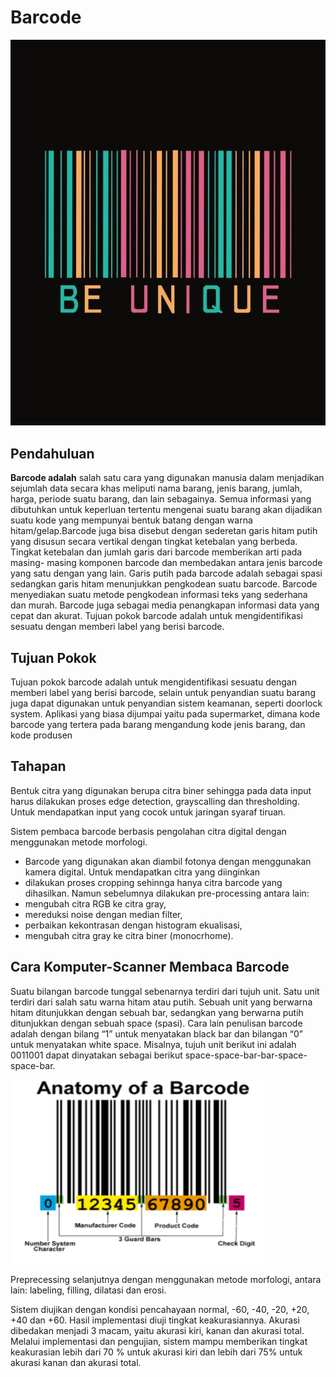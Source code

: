 # Barcode

![gambar barcode](/barcode.jpeg)
## Pendahuluan
**Barcode adalah** salah satu cara yang digunakan manusia dalam menjadikan sejumlah data secara khas meliputi nama barang, jenis barang, jumlah, harga, periode suatu barang, dan lain sebagainya. Semua informasi yang dibutuhkan untuk keperluan tertentu mengenai suatu barang akan dijadikan suatu kode yang mempunyai bentuk batang dengan warna hitam/gelap.Barcode juga bisa disebut dengan sederetan garis hitam putih yang disusun secara vertikal dengan tingkat ketebalan yang berbeda. Tingkat ketebalan dan jumlah garis dari barcode memberikan arti pada masing- masing komponen barcode dan membedakan antara jenis barcode yang satu dengan yang lain. Garis putih pada barcode adalah sebagai spasi sedangkan garis hitam menunjukkan pengkodean suatu barcode. Barcode menyediakan suatu metode pengkodean informasi teks yang sederhana dan murah. Barcode juga sebagai media penangkapan informasi data yang cepat dan akurat. Tujuan pokok barcode adalah untuk mengidentifikasi sesuatu dengan memberi label yang berisi barcode.

## Tujuan Pokok
Tujuan pokok barcode adalah untuk mengidentifikasi sesuatu dengan memberi label yang berisi barcode, selain untuk penyandian suatu barang juga dapat digunakan untuk penyandian sistem keamanan, seperti doorlock system. Aplikasi yang biasa dijumpai yaitu pada supermarket, dimana kode barcode yang tertera pada barang mengandung kode jenis barang, dan kode produsen

## Tahapan
Bentuk citra yang digunakan berupa citra biner sehingga pada data input harus dilakukan proses edge detection, grayscalling dan thresholding. Untuk mendapatkan input yang cocok untuk jaringan syaraf tiruan.

Sistem pembaca barcode berbasis pengolahan citra digital dengan menggunakan metode morfologi. 
- Barcode yang digunakan akan diambil fotonya dengan menggunakan kamera digital. Untuk mendapatkan citra yang diinginkan 
- dilakukan proses cropping sehinnga hanya citra barcode yang dihasilkan. 
Namun sebelumnya dilakukan pre-processing antara lain: 
- mengubah citra RGB ke citra gray, 
- mereduksi noise dengan median filter, 
- perbaikan kekontrasan dengan histogram ekualisasi, 
- mengubah citra gray ke citra biner (monocrhome). 

## Cara Komputer-Scanner Membaca Barcode
Suatu bilangan barcode tunggal sebenarnya terdiri dari tujuh unit. Satu unit terdiri dari salah satu warna hitam atau putih. Sebuah unit yang berwarna hitam ditunjukkan dengan sebuah bar, sedangkan yang berwarna putih ditunjukkan dengan sebuah space (spasi). Cara lain penulisan barcode adalah dengan bilang “1” untuk menyatakan black bar dan bilangan “0” untuk menyatakan white space. Misalnya, tujuh unit berikut ini adalah 0011001 dapat dinyatakan sebagai berikut space-space-bar-bar-space-space-bar.

![gambar barcode](/anatomibarcode.jpeg)



Preprecessing selanjutnya dengan menggunakan metode morfologi, antara lain: labeling, filling, dilatasi dan erosi.

Sistem diujikan dengan kondisi pencahayaan normal, -60, -40, -20, +20, +40 dan +60. Hasil implementasi diuji tingkat keakurasiannya. Akurasi dibedakan menjadi 3 macam, yaitu akurasi kiri, kanan dan akurasi total. Melalui implementasi dan pengujian, sistem mampu memberikan tingkat keakurasian lebih dari 70 % untuk akurasi kiri dan lebih dari 75% untuk akurasi kanan dan akurasi total.
